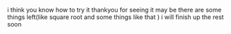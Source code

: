 i think you know how to try it 
thankyou for seeing it 
may be there are some things left(like square root and some things like that ) 
i will finish up the rest soon
